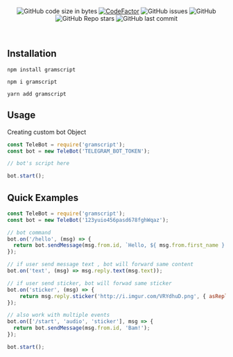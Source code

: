 <!-- <p align='center'>
  <img alt="GitHub Sparkline" src="https://github.com/gramscript/gramscript">
</p> -->
<br>
<p align="center"> 
  <img alt="GitHub code size in bytes" src="https://img.shields.io/github/languages/code-size/gramscript/gramscript?logo=files&logoColor=f72585&style=social">
  <a href="https://www.codefactor.io/repository/github/gramscript/gramscript/overview/main"><img src="https://www.codefactor.io/repository/github/kalanakt/all-url-uploader/badge/main" alt="CodeFactor" /></a>
  <img alt="GitHub issues" src="https://img.shields.io/github/issues-raw/gramscript/gramscript?color=8eecf5&logo=anaconda&logoColor=06d6a0&style=social">
  <img alt="GitHub" src="https://img.shields.io/github/license/gramscript/gramscript?logo=adguard&logoColor=390099&style=social">
  <img alt="GitHub Repo stars" src="https://img.shields.io/github/stars/gramscript/gramscript?color=90e0ef&logoColor=ff4d6d&style=social">
  <img alt="GitHub last commit" src="https://img.shields.io/github/last-commit/gramscript/gramscript?logo=electron&logoColor=89fc00&style=social">
</p>
<br>

## Installation 

```consol
npm install gramscript
```
```consol
npm i gramscript
```
```consol
yarn add gramscript
```

## Usage
Creating custom bot Object

```js
const TeleBot = require('gramscript');
const bot = new TeleBot('TELEGRAM_BOT_TOKEN');

// bot's script here

bot.start();
```

## Quick Examples



```js
const TeleBot = require('gramscript');
const bot = new TeleBot('123yuio456pasd678fghWqaz');

// bot command
bot.on('/hello', (msg) => {
  return bot.sendMessage(msg.from.id, `Hello, ${ msg.from.first_name }!`);
});

// if user send message text , bot will forward same content
bot.on('text', (msg) => msg.reply.text(msg.text));

// if user send sticker, bot will forwad same sticker
bot.on('sticker', (msg) => {
    return msg.reply.sticker('http://i.imgur.com/VRYdhuD.png', { asReply: true });
});

// also work with multiple events
bot.on(['/start', 'audio', 'sticker'], msg => {
  return bot.sendMessage(msg.from.id, 'Bam!');
});

bot.start();
```
